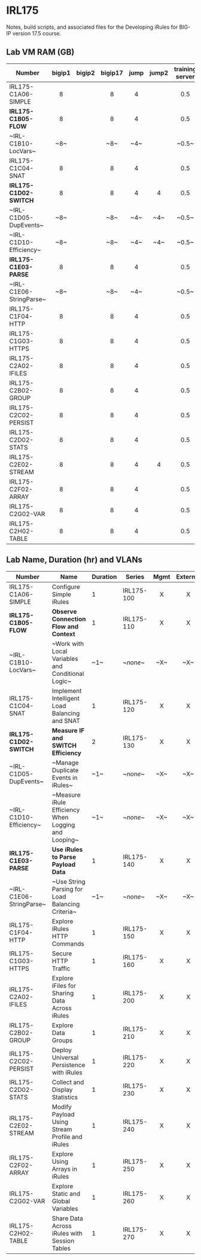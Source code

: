 # IRL175

Notes, build scripts, and associated files for the Developing iRules for BIG-IP version 17.5 course.

## Lab VM RAM (GB)

|Number                    |bigip1|bigip2|bigip17|jump|jump2|training server|
|--------------------------|:----:|:----:|:-----:|:--:|:---:|:-------------:|
|IRL175-C1A06-SIMPLE       |8     |      |8      |4   |     |0.5            |
|**IRL175-C1B05-FLOW**     |8     |      |8      |4   |     |0.5            |
|~IRL-C1B10-LocVars~       |~8~   |      |~8~    |~4~ |     |~0.5~          |
|IRL175-C1C04-SNAT         |8     |      |8      |4   |     |0.5            |
|**IRL175-C1D02-SWITCH**   |8     |      |8      |4   |4    |0.5            |
|~IRL-C1D05-DupEvents~     |~8~   |      |~8~    |~4~ |~4~  |~0.5~          |
|~IRL-C1D10-Efficiency~    |~8~   |      |~8~    |~4~ |~4~  |~0.5~          |
|**IRL175-C1E03-PARSE**    |8     |      |8      |4   |     |0.5            |
|~IRL-C1E06-StringParse~   |~8~   |      |~8~    |~4~ |     |~0.5~          |
|IRL175-C1F04-HTTP         |8     |      |8      |4   |     |0.5            |
|IRL175-C1G03-HTTPS        |8     |      |8      |4   |     |0.5            |
|IRL175-C2A02-IFILES       |8     |      |8      |4   |     |0.5            |
|IRL175-C2B02-GROUP        |8     |      |8      |4   |     |0.5            |
|IRL175-C2C02-PERSIST      |8     |      |8      |4   |     |0.5            |
|IRL175-C2D02-STATS        |8     |      |8      |4   |     |0.5            |
|IRL175-C2E02-STREAM       |8     |      |8      |4   |4    |0.5            |
|IRL175-C2F02-ARRAY        |8     |      |8      |4   |     |0.5            |
|IRL175-C2G02-VAR          |8     |      |8      |4   |     |0.5            |
|IRL175-C2H02-TABLE        |8     |      |8      |4   |     |0.5            |

## Lab Name, Duration (hr) and VLANs

|Number                    |Name                                               |Duration|Series    |Mgmt|External|Internal|
|--------------------------|---------------------------------------------------|--------|----------|:--:|:------:|:------:|
|IRL175-C1A06-SIMPLE       |Configure Simple iRules                            |1       |IRL175-100|X   |X       |X       |
|**IRL175-C1B05-FLOW**     |**Observe Connection Flow and Context**            |1       |IRL175-110|X   |X       |X       |
|~IRL-C1B10-LocVars~       |~Work with Local Variables and Conditional Logic~  |~1~     |~*none*~  |~X~ |~X~     |~X~     |
|IRL175-C1C04-SNAT         |Implement Intelligent Load Balancing and SNAT      |1       |IRL175-120|X   |X       |X       |
|**IRL175-C1D02-SWITCH**   |**Measure IF and SWITCH Efficiency**               |2       |IRL175-130|X   |X       |X       |
|~IRL-C1D05-DupEvents~     |~Manage Duplicate Events in iRules~                |~1~     |~*none*~  |~X~ |~X~     |~X~     |
|~IRL-C1D10-Efficiency~    |~Measure iRule Efficiency When Logging and Looping~|~1~     |~*none*~  |~X~ |~X~     |~X~     |
|**IRL175-C1E03-PARSE**    |**Use iRules to Parse Payload Data**               |1       |IRL175-140|X   |X       |X       |
|~IRL-C1E06-StringParse~   |~Use String Parsing for Load Balancing Criteria~   |~1~     |~*none*~  |~X~ |~X~     |~X~     |
|IRL175-C1F04-HTTP         |Explore iRules HTTP Commands                       |1       |IRL175-150|X   |X       |X       |
|IRL175-C1G03-HTTPS        |Secure HTTP Traffic                                |1       |IRL175-160|X   |X       |X       |
|IRL175-C2A02-IFILES       |Explore iFiles for Sharing Data Across iRules      |1       |IRL175-200|X   |X       |X       |
|IRL175-C2B02-GROUP        |Explore Data Groups                                |1       |IRL175-210|X   |X       |X       |
|IRL175-C2C02-PERSIST      |Deploy Universal Persistence with iRules           |1       |IRL175-220|X   |X       |X       |
|IRL175-C2D02-STATS        |Collect and Display Statistics                     |1       |IRL175-230|X   |X       |X       |
|IRL175-C2E02-STREAM       |Modify Payload Using Stream Profile and iRules     |1       |IRL175-240|X   |X       |X       |
|IRL175-C2F02-ARRAY        |Explore Using Arrays in iRules                     |1       |IRL175-250|X   |X       |X       |
|IRL175-C2G02-VAR          |Explore Static and Global Variables                |1       |IRL175-260|X   |X       |X       |
|IRL175-C2H02-TABLE        |Share Data Across iRules with Session Tables       |1       |IRL175-270|X   |X       |X       |
